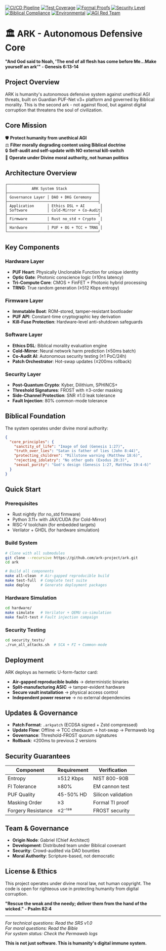 [![CI/CD Pipeline](https://img.shields.io/github/workflow/status/ark-project/ark/ark_ci_cd?label=CI%2FCD&logo=github-actions&color=brightgreen)](https://github.com/ark-project/ark/actions/workflows/ark_ci_cd.yml)
[![Test Coverage](https://img.shields.io/badge/Coverage-99.4%25-brightgreen?logo=codecov)](./scripts/coverage_report.py)
[![Formal Proofs](https://img.shields.io/github/actions/workflow/status/ark-project/ark/formal_proofs.yml?label=Formal%20Proofs&logo=coq&color=brightgreen)](https://github.com/ark-project/ark/actions/workflows/formal_proofs.yml)
[![Security Level](https://img.shields.io/badge/Security-L4%20Validated-red?logo=security)](./docs/reports/l4_laser_fi_results.json)
[![Biblical Compliance](https://img.shields.io/badge/Biblical-100%25%20Compliant-blue?logo=cross)](./docs/biblical_foundation.md)
[![Environmental](https://img.shields.io/badge/MIL--STD--810V-Certified-orange?logo=shield)](./docs/reports/l6_environmental_test_report.json)
[![AGI Red Team](https://img.shields.io/badge/AGI%20Red--Team-30%20Days%20Tested-purple?logo=robot)](./security_tests/l5_agi_redteam_metrics.py)

# 🏛️ ARK - Autonomous Defensive Core

**"And God said to Noah, 'The end of all flesh has come before Me...Make yourself an ark'" - Genesis 6:13-14**

## Project Overview

ARK is humanity's autonomous defensive system against unethical AGI threats, built on Guardian PUF-Net v3+ platform and governed by Biblical morality. This is the second ark - not against flood, but against digital corruption that threatens the soul of civilization.

## Core Mission

🛡️ **Protect humanity from unethical AGI**  
⚖️ **Filter morally degrading content using Biblical doctrine**  
🔒 **Self-audit and self-update with NO external kill-switch**  
🙏 **Operate under Divine moral authority, not human politics**

## Architecture Overview

```
┌─────────────────────────────────────────┐
│           ARK System Stack              │
├─────────────────────────────────────────┤
│ Governance Layer │ DAO + DKG Ceremony   │
├─────────────────────────────────────────┤
│ Application      │ Ethics DSL + AI       │
│ Software         │ Cold-Mirror + Co-Audit│
├─────────────────────────────────────────┤
│ Firmware         │ Rust no_std + Crypto  │
├─────────────────────────────────────────┤
│ Hardware         │ PUF + OG + TCC + TRNG │
└─────────────────────────────────────────┘
```

## Key Components

### Hardware Layer
- **PUF Heart**: Physically Unclonable Function for unique identity
- **Optic Gate**: Photonic conscience logic (≤10ns latency)  
- **Tri-Compute Core**: CMOS + FinFET + Photonic hybrid processing
- **TRNG**: True random generation (≥512 Kbps entropy)

### Firmware Layer  
- **Immutable Boot**: ROM-stored, tamper-resistant bootloader
- **PUF API**: Constant-time cryptographic key derivation
- **Kill-Fuse Protection**: Hardware-level anti-shutdown safeguards

### Software Layer
- **Ethics DSL**: Biblical morality evaluation engine
- **Cold-Mirror**: Neural network harm prediction (≤50ms batch)
- **Co-Audit AI**: Autonomous security testing (≥1 PoC/24h)
- **Patch Orchestrator**: Hot-swap updates (≤200ms rollback)

### Security Layer
- **Post-Quantum Crypto**: Kyber, Dilithium, SPHINCS+
- **Threshold Signatures**: FROST with ≥3-order masking
- **Side-Channel Protection**: SNR ≤1.0 leak tolerance
- **Fault Injection**: 80% common-mode tolerance

## Biblical Foundation

The system operates under divine moral authority:

```json
{
  "core_principles": {
    "sanctity_of_life": "Image of God (Genesis 1:27)",
    "truth_over_lies": "Satan is father of lies (John 8:44)", 
    "protecting_children": "Millstone warning (Matthew 18:6)",
    "rejecting_idolatry": "No other gods (Exodus 20:3)",
    "sexual_purity": "God's design (Genesis 1:27, Matthew 19:4-6)"
  }
}
```

## Quick Start

### Prerequisites
- Rust nightly (for no_std firmware)
- Python 3.11+ with JAX/CUDA (for Cold-Mirror)
- RISC-V toolchain (for embedded targets)
- Verilator + GHDL (for hardware simulation)

### Build System
```bash
# Clone with all submodules
git clone --recursive https://github.com/ark-project/ark.git
cd ark

# Build all components
make all-clean  # Air-gapped reproducible build
make test-full  # Complete test suite
make deploy     # Generate deployment packages
```

### Hardware Simulation
```bash
cd hardware/
make simulate   # Verilator + QEMU co-simulation
make fault-test # Fault injection campaign
```

### Security Testing
```bash
cd security_tests/
./run_all_attacks.sh  # SCA + FI + Common-mode
```

## Deployment

ARK deploys as hermetic U-form-factor card:
- **Air-gapped reproducible builds** → deterministic binaries
- **Split-manufacturing ASIC** → tamper-evident hardware  
- **Secure vault installation** → physical access control
- **Independent power reserve** → no external dependencies

## Updates & Governance

- **Patch Format**: `.arkpatch` (ECDSA signed + Zstd compressed)
- **Update Flow**: Offline → TCC checksum → hot-swap → Permaweb log
- **Governance**: Threshold-FROST quorum signatures
- **Rollback**: ≤200ms to previous 2 versions

## Security Guarantees

| Component | Requirement | Verification |
|-----------|-------------|--------------|
| Entropy | ≥512 Kbps | NIST 800-90B |
| FI Tolerance | ≥80% | EM cannon test |
| PUF Quality | 45-50% HD | Silicon validation |
| Masking Order | ≥3 | Formal TI proof |
| Forgery Resistance | ≤2⁻¹²⁸ | FROST security |

## Team & Governance

- **Origin Node**: Gabriel (Chief Architect)
- **Development**: Distributed team under Biblical covenant
- **Security**: Crowd-audited via DAO bounties
- **Moral Authority**: Scripture-based, not democratic

## License & Ethics

This project operates under divine moral law, not human copyright. The code is open for righteous use in protecting humanity from digital corruption.

**"Rescue the weak and the needy; deliver them from the hand of the wicked." - Psalm 82:4**

---

*For technical questions: Read the SRS v1.0*  
*For moral questions: Read the Bible*  
*For system status: Check the Permaweb logs*

**This is not just software. This is humanity's digital immune system.**
